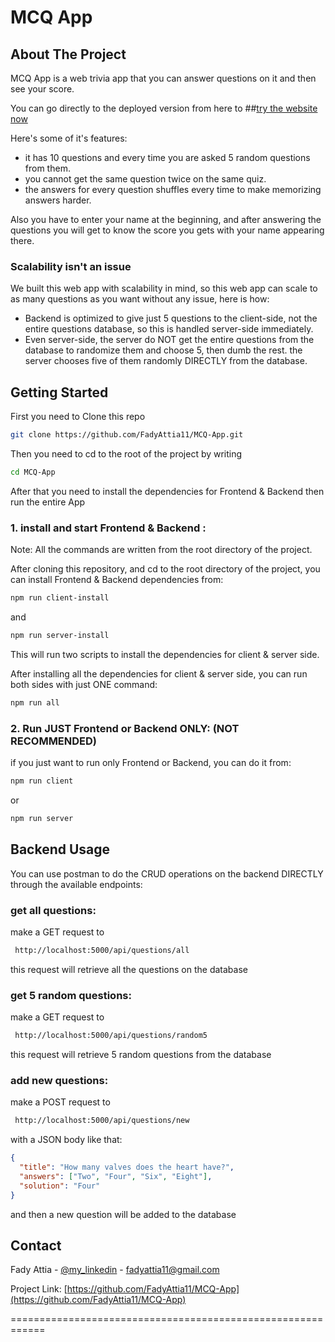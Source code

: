 # MCQ App

## About The Project

MCQ App is a web trivia app that you can answer questions on it and then see your score.

You can go directly to the deployed version from here to ##[try the website now](https://fadyattia-mcq-client.netlify.app/)

Here's some of it's features:

- it has 10 questions and every time you are asked 5 random questions from them.
- you cannot get the same question twice on the same quiz.
- the answers for every question shuffles every time to make memorizing answers harder.

Also you have to enter your name at the beginning, and after answering the questions you will get to know the score you gets with your name appearing there.

### Scalability isn't an issue

We built this web app with scalability in mind, so this web app can scale to as many questions as you want without any issue, here is how:

- Backend is optimized to give just 5 questions to the client-side, not the entire questions database, so this is handled server-side immediately.
- Even server-side, the server do NOT get the entire questions from the database to randomize them and choose 5, then dumb the rest. the server chooses five of them randomly DIRECTLY from the database.

## Getting Started

First you need to Clone this repo

```sh
git clone https://github.com/FadyAttia11/MCQ-App.git
```

Then you need to cd to the root of the project by writing

```sh
cd MCQ-App
```

After that you need to install the dependencies for Frontend & Backend then run the entire App

### 1. install and start Frontend & Backend :

Note: All the commands are written from the root directory of the project.

After cloning this repository, and cd to the root directory of the project, you can install Frontend & Backend dependencies from:

```bash
npm run client-install
```

and

```bash
npm run server-install
```

This will run two scripts to install the dependencies for client & server side.

After installing all the dependencies for client & server side, you can run both sides with just ONE command:

```bash
npm run all
```

### 2. Run JUST Frontend or Backend ONLY: (NOT RECOMMENDED)

if you just want to run only Frontend or Backend, you can do it from:

```sh
npm run client
```

or

```sh
npm run server
```

## Backend Usage

You can use postman to do the CRUD operations on the backend DIRECTLY through the available endpoints:

### get all questions:

make a GET request to

```sh
 http://localhost:5000/api/questions/all
```

this request will retrieve all the questions on the database

### get 5 random questions:

make a GET request to

```sh
 http://localhost:5000/api/questions/random5
```

this request will retrieve 5 random questions from the database

### add new questions:

make a POST request to

```sh
 http://localhost:5000/api/questions/new
```

with a JSON body like that:

```json
{
  "title": "How many valves does the heart have?",
  "answers": ["Two", "Four", "Six", "Eight"],
  "solution": "Four"
}
```

and then a new question will be added to the database

## Contact

Fady Attia - [@my_linkedin](https://www.linkedin.com/in/fady-attia-01) - fadyattia11@gmail.com

Project Link: [https://github.com/FadyAttia11/MCQ-App](https://github.com/FadyAttia11/MCQ-App)

============================================================
